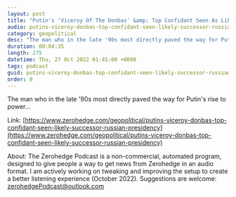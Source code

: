 ```yaml
---
layout: post
title: "Putin's 'Viceroy Of The Donbas' &amp; Top Confidant Seen As Likely Successor To Presidency"
audio: putins-viceroy-donbas-top-confidant-seen-likely-successor-russian-presidency-0
category: geopolitical
desc: "The man who in the late '90s most directly paved the way for Putin's rise to power..."
duration: 00:04:35
length: 275
datetime: Thu, 27 Oct 2022 01:45:00 +0000
tags: podcast
guid: putins-viceroy-donbas-top-confidant-seen-likely-successor-russian-presidency-0
order: 0
---
```

The man who in the late '90s most directly paved the way for Putin's rise to power...

Link: [https://www.zerohedge.com/geopolitical/putins-viceroy-donbas-top-confidant-seen-likely-successor-russian-presidency](https://www.zerohedge.com/geopolitical/putins-viceroy-donbas-top-confidant-seen-likely-successor-russian-presidency)

About: The Zerohedge Podcast is a non-commercial, automated program, designed to give people a way to get news from Zerohedge in an audio format.  I am actively working on tweaking and improving the setup to create a better listening experience (October 2022).  Suggestions are welcome: [zerohedgePodcast@outlook.com](mailto:zerohedgePodcast@outlook.com)